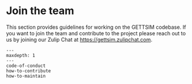 # Join the team

This section provides guidelines for working on the GETTSIM codebase. If you want to
join the team and contribute to the project please reach out to us by joining our Zulip
Chat at <https://gettsim.zulipchat.com>.

```{toctree}
---
maxdepth: 1
---
code-of-conduct
how-to-contribute
how-to-maintain
```
